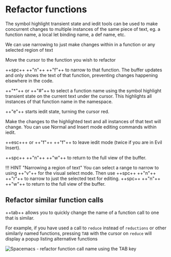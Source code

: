 # Refactor functions

The symbol highlight transient state and iedit tools can be used to make concurrent changes to multiple instances of the same piece of text, eg. a function name, a local let binding name, a def name, etc.

We can use narrowing to just make changes within in a function or any selected region of text

Move the cursor to the function you wish to refactor

++spc++ ++"n"++ ++"f"++ to narrow to that function.  The buffer updates and only shows the text of that function, preventing changes happening elsewhere in the code.

++"*"++ or ++"#"++ to select a function name using the symbol highlight transient state on the current text under the cursor.  This highlights all instances of that function name in the namespace.

++"e"++ starts iedit state, turning the cursor red.

Make the changes to the highlighted text and all instances of that text will change.  You can use Normal and Insert mode editing commands within iedit.

++esc+++ or ++"f"++ ++"f"++ to leave iedit mode (twice if you are in Evil Insert).

++spc++ ++"n"++ ++"w"++ to return to the full view of the buffer.

!!! HINT "Narrowing a region of text"
    You can select a range to narrow to using ++"v"++ for the visual select mode.  Then use ++spc++ ++"n"++ ++"r"++ to narrow to just the selected text for editing.
    ++spc++ ++"n"++ ++"w"++ to return to the full view of the buffer.


## Refactor similar function calls

++tab++ allows you to quickly change the name of a function call to one that is similar.

For example, if you have used a call to `reduce` instead of `reductions` or other similarly named functions, pressing `TAB` with the cursor on `reduce` will display a popup listing alternative functions

![Spacemacs - refactor function call name using the TAB key](/images/spacemacs-refactor-function-call-tab.png)
